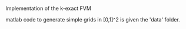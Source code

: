 
Implementation of the k-exact FVM


matlab code to generate simple grids in [0,1]^2 is given the 'data' folder.
